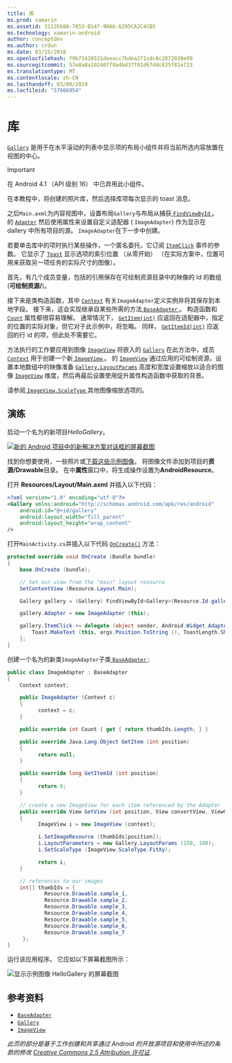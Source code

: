 ```yaml
---
title: 库
ms.prod: xamarin
ms.assetid: 3112E68A-7853-B147-90A6-6295CA2C4CB5
ms.technology: xamarin-android
author: conceptdev
ms.author: crdun
ms.date: 03/15/2018
ms.openlocfilehash: f9b73428531deeacc7bdea271cdc0c2872038e99
ms.sourcegitcommit: 57e8a0a10246ff9a4bd37f01d67ddc635f81e723
ms.translationtype: MT
ms.contentlocale: zh-CN
ms.lasthandoff: 03/08/2019
ms.locfileid: "57666954"
---
```

# <a name="gallery"></a>库

[`Gallery`](https://developer.xamarin.com/api/type/Android.Widget.Gallery/) 是用于在水平滚动的列表中显示项的布局小组件并将当前所选内容放置在视图的中心。

> [!IMPORTANT]
> 在 Android 4.1 （API 级别 16） 中已弃用此小组件。 

在本教程中，将创建的照片库，然后选择库项每次显示的 toast 消息。

之后`Main.axml`为内容视图中，设置布局`Gallery`与布局从捕获[ `FindViewById` ](https://developer.xamarin.com/api/member/Android.App.Activity.FindViewById/p/System.Int32/)。
的 [`Adapter`](https://developer.xamarin.com/api/property/Android.Widget.AdapterView.RawAdapter/)
然后使用属性来设置自定义适配器 ( `ImageAdapter`) 作为显示在 dallery 中所有项目的源。 `ImageAdapter`在下一步中创建。

若要单击库中的项时执行某些操作，一个匿名委托，它订阅 [`ItemClick`](https://developer.xamarin.com/api/event/Android.Widget.AdapterView.ItemClick/)
事件的参数。 它显示了 [`Toast`](https://developer.xamarin.com/api/type/Android.Widget.Toast/)
显示选项的索引位置 （从零开始） （在实际方案中，位置可用来获取另一项任务的实际尺寸的图像）。

首先，有几个成员变量，包括的引用保存在可绘制资源目录中的映像的 Id 的数组 (**可绘制资源/**)。

接下来是类构造函数，其中 [`Context`](https://developer.xamarin.com/api/type/Android.Content.Context/)
有关`ImageAdapter`定义实例并将其保存到本地字段。
接下来，这会实现继承自某些所需的方法[ `BaseAdapter` ](https://developer.xamarin.com/api/type/Android.Widget.BaseAdapter/)。
构造函数和 [`Count`](https://developer.xamarin.com/api/property/Android.Widget.BaseAdapter.Count/)
属性都很容易理解。 通常情况下， [`GetItem(int)`](https://developer.xamarin.com/api/member/Android.Widget.BaseAdapter.GetItem/p/System.Int32/)
应返回在适配器中，指定的位置的实际对象，但它对于此示例中，将忽略。 同样， [`GetItemId(int)`](https://developer.xamarin.com/api/member/Android.Widget.BaseAdapter.GetItemId/p/System.Int32/)
应返回的行 id 的项，但此处不需要它。

方法执行的工作要应用到图像 [`ImageView`](https://developer.xamarin.com/api/type/Android.Widget.ImageView/)
将嵌入的 [`Gallery`](https://developer.xamarin.com/api/type/Android.Widget.Gallery/)
在此方法中，成员 [`Context`](https://developer.xamarin.com/api/type/Android.Content.Context/)
用于创建一个新[ `ImageView` ](https://developer.xamarin.com/api/type/Android.Widget.ImageView/)。
的 [`ImageView`](https://developer.xamarin.com/api/type/Android.Widget.ImageView/)
通过应用的可绘制资源，设置本地数组中的映像准备 [`Gallery.LayoutParams`](https://developer.xamarin.com/api/type/Android.Widget.Gallery+LayoutParams/)
高度和宽度设置缩放以适合的图像 [`ImageView`](https://developer.xamarin.com/api/type/Android.Widget.ImageView/)
维度，然后再最后设置使用促升属性构造函数中获取的背景。

请参阅[ `ImageView.ScaleType` ](https://developer.xamarin.com/api/type/Android.Widget.ImageView+ScaleType/)其他图像缩放选项的。

## <a name="walkthrough"></a>演练

启动一个名为的新项目*HelloGallery*。

[![新的 Android 项目中的新解决方案对话框的屏幕截图](gallery-images/hellogallery1-sml.png)](gallery-images/hellogallery1.png#lightbox)

找到你想要使用，一些照片或[下载这些示例图像](https://developer.android.com/shareables/sample_images.zip)。
将图像文件添加到项目的**资源/Drawable**目录。 在中**属性**窗口中，将生成操作设置为**AndroidResource**。

打开 **Resources/Layout/Main.axml** 并插入以下代码：

```xml
<?xml version="1.0" encoding="utf-8"?>
<Gallery xmlns:android="http://schemas.android.com/apk/res/android"
    android:id="@+id/gallery"
    android:layout_width="fill_parent"
    android:layout_height="wrap_content"
/>
```

打开`MainActivity.cs`并插入以下代码 [`OnCreate()`](https://developer.xamarin.com/api/member/Android.App.Activity.OnCreate/p/Android.OS.Bundle/)
方法：

```csharp
protected override void OnCreate (Bundle bundle)
{
    base.OnCreate (bundle);

    // Set our view from the "main" layout resource
    SetContentView (Resource.Layout.Main);

    Gallery gallery = (Gallery) FindViewById<Gallery>(Resource.Id.gallery);

    gallery.Adapter = new ImageAdapter (this);

    gallery.ItemClick += delegate (object sender, Android.Widget.AdapterView.ItemClickEventArgs args) {
        Toast.MakeText (this, args.Position.ToString (), ToastLength.Short).Show ();
    };
}
```

创建一个名为的新类`ImageAdapter`子类[ `BaseAdapter` ](https://developer.xamarin.com/api/type/Android.Widget.BaseAdapter/):

```csharp
public class ImageAdapter : BaseAdapter
{
    Context context;

    public ImageAdapter (Context c)
    {
          context = c;
    }

    public override int Count { get { return thumbIds.Length; } }

    public override Java.Lang.Object GetItem (int position)
    {
          return null;
    }

    public override long GetItemId (int position)
    {
          return 0;
    }

    // create a new ImageView for each item referenced by the Adapter
    public override View GetView (int position, View convertView, ViewGroup parent)
    {
          ImageView i = new ImageView (context);

          i.SetImageResource (thumbIds[position]);
          i.LayoutParameters = new Gallery.LayoutParams (150, 100);
          i.SetScaleType (ImageView.ScaleType.FitXy);

          return i;
    }

    // references to our images
    int[] thumbIds = {
            Resource.Drawable.sample_1,
            Resource.Drawable.sample_2,
            Resource.Drawable.sample_3,
            Resource.Drawable.sample_4,
            Resource.Drawable.sample_5,
            Resource.Drawable.sample_6,
            Resource.Drawable.sample_7
     };
}

```

运行该应用程序。 它应如以下屏幕截图所示：

![显示示例图像 HelloGallery 的屏幕截图](gallery-images/hellogallery3.png)



## <a name="references"></a>参考资料

-   [`BaseAdapter`](https://developer.xamarin.com/api/type/Android.Widget.BaseAdapter/)
-   [`Gallery`](https://developer.xamarin.com/api/type/Android.Widget.Gallery/)
-   [`ImageView`](https://developer.xamarin.com/api/type/Android.Widget.ImageView/)

*此页的部分是基于工作创建和共享通过 Android 的开放源项目和使用中所述的条款的修改*
[*Creative Commons 2.5 Attribution 许可证*](http://creativecommons.org/licenses/by/2.5/).


